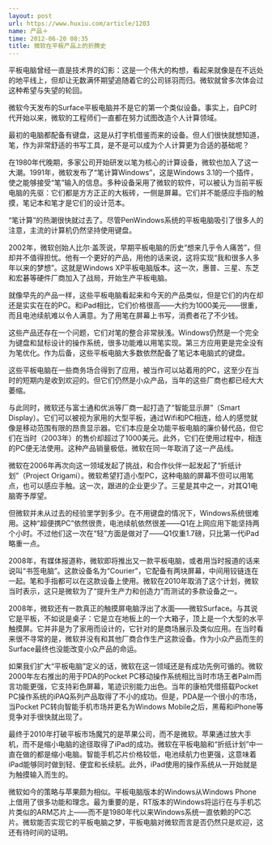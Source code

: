 ```yaml
---
layout: post
url: https://www.huxiu.com/article/1203
name: 产品＋
time: 2012-06-20 08:35
title: 微软在平板产品上的折腾史
---
```

平板电脑曾经一直是技术界的幻影：这是一个伟大的构想，看起来就像是在不远处的地平线上，但却让无数满怀期望追随着它的公司铩羽而归。微软就曾多次体会过这种希望与失望的轮回。

微软今天发布的Surface平板电脑并不是它的第一个类似设备。事实上，自PC时代开始以来，微软的工程师们一直都在努力试图改造个人计算领域。

最初的电脑都配备有键盘，这是从打字机借鉴而来的设备。但人们很快就想知道，笔，作为非常舒适的书写工具，是不是可以成为个人计算更为合适的基础呢？

在1980年代晚期，多家公司开始研发以笔为核心的计算设备，微软也加入了这一大潮。1991年，微软发布了“笔计算Windows”，这是Windows 3.1的一个插件，使之能够接受“笔”输入的信息。多种设备采用了微软的软件，可以被认为当前平板电脑的先驱：它们都是方方正正的大板砖，一侧是屏幕。它们并不能感应手指的触摸，笔记本和笔才是它们的设计范本。

“笔计算”的热潮很快就过去了。尽管PenWindows系统的平板电脑吸引了很多人的注意，主流的计算机仍然坚持使用键盘。

2002年，微软创始人比尔·盖茨说，早期平板电脑的历史“想来几乎令人痛苦”，但却并不值得担忧。他有一个更好的产品，用他的话来说，这将实现“我和很多人多年以来的梦想”。这就是Windows XP平板电脑版本。这一次，惠普、三星、东芝和宏碁等硬件厂商加入了战局，开始生产平板电脑。

就像早先的产品一样，这些平板电脑看起来和今天的产品类似，但是它们的内在却还是实实在在的PC。和iPad相比，它们价格很高——大约为1000美元——很重，而且电池续航难以令人满意。为了用笔在屏幕上书写，消费者花了不少钱。

这些产品还存在一个问题，它们对笔的整合非常肤浅。Windows仍然是一个完全为键盘和鼠标设计的操作系统，很多功能难以用笔实现。第三方应用更是完全没有为笔优化。作为后备，这些平板电脑大多数依然配备了笔记本电脑式的键盘。

这些平板电脑在一些商务场合得到了应用，被当作可以站着用的PC，这至少在当时的短期内是收到欢迎的。但它们仍然是小众产品，当年的这些厂商也都已经大大萎缩。

与此同时，微软还与富士通和优派等厂商一起打造了“智能显示屏”（Smart Display）。它们可以被视为家用的大型平板，通过Wifi和PC相连，给人的感觉就像是移动范围有限的昂贵显示器。它们本应是全功能平板电脑的廉价替代品，但它们在当时（2003年）的售价却超过了1000美元。此外，它们在使用过程中，相连的PC便无法使用。这种产品销量极低，微软在同一年取消了这一产品线。

微软在2006年再次向这一领域发起了挑战，和合作伙伴一起发起了“折纸计划”（Project Origami）。微软希望打造小型PC，这种电脑的屏幕不但可以用笔点，也可以感应手触。这一次，跟进的企业更少了。三星是其中之一，对其Q1电脑寄予厚望。

但微软并未从过去的经验里学到多少。在不用键盘的情况下，Windows系统很难用。这种“超便携PC”依然很贵，电池续航依然很差——Q1在上网应用下能坚持两个小时。不过他们这一次在“轻”方面是做对了——Q1仅重1.7磅，只比第一代iPad略重一点。

2008年，有媒体报道称，微软即将推出又一款平板电脑，或者用当时报道的话来说叫“书签电脑”。这款设备名为“Courier”，它配备有两块屏幕，中间用铰链连在一起。笔和手指都可以在这款设备上使用。微软在2010年取消了这个计划，微软当时表示，这只是微软为了“提升生产力和创造力”而测试的多款设备之一。

2008年，微软还有一款真正的触摸屏电脑浮出了水面——微软Surface。与其说它是平板，不如说是桌子：它是立在地板上的一个大箱子，顶上是一个大型的水平触摸屏。它并非是为了家用而设计的，它针对的是商场展示及类似应用。在当时看来很不寻常的是，微软并没有和其他厂商合作生产这款设备。作为小众产品而生的Surface最终也没能改变小众产品的命运。

如果我们扩大“平板电脑”定义的话，微软在这一领域还是有成功先例可循的。微软2000年左右推出的用于PDA的Pocket PC移动操作系统相比当时市场王者Palm而言功能更强，它支持彩色屏幕，笔迹识别能力出色。当年的康柏凭借搭载Pocket PC操作系统的iPAQ系列产品取得了不小的成功。但是，PDA是一个很小的市场，当Pocket PC转向智能手机市场并更名为Windows Mobile之后，黑莓和iPhone等竞争对手很快就出现了。

最终于2010年打破平板市场魔咒的是苹果公司，而不是微软。苹果通过放大手机，而不是缩小电脑的途径取得了iPad的成功。微软在平板电脑和“折纸计划”中一直在做的都是缩小电脑。智能手机芯片价格较低，电池续航力也更强，这意味着iPad能够同时做到轻、便宜和长续航。此外，iPad使用的操作系统从一开始就是为触摸输入而生的。

微软如今的策略与苹果颇为相似。平板电脑版本的Windows从Windows Phone上借用了很多功能和理念。最为重要的是，RT版本的Windows将运行在与手机芯片类似的ARM芯片上——而不是1980年代以来Windows系统一直依赖的PC芯片。微软能否实现它的平板电脑之梦，平板电脑对微软而言是否仍然只是欢迎，这还有待时间的证明。

